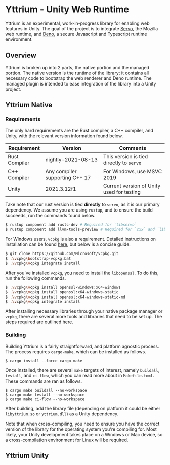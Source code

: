 # Yttrium - Unity Web Runtime
Yttrium is an experimental, work-in-progress library for enabling
web features in Unity. The goal of the project is to integrate [Servo](https://servo.org),
the Mozilla web runtime, and [Deno](https://deno.land), a secure Javascript and Typescript
runtime environment.

## Overview
Yttrium is broken up into 2 parts, the native portion and the managed
portion. The native version is the runtime of the library;
it contains all necessary code to bootstrap the web renderer
and Deno runtime. The managed plugin is intended to ease
integration of the library into a Unity project.

## Yttrium Native

### Requirements
The only hard requirements are the Rust compiler, a C++ compiler,
and Unity, with the relevant version information found below.

| Requirement   | Version                        | Comments                                  |
|---------------|--------------------------------|-------------------------------------------|
| Rust Compiler | nightly-2021-08-13             | This version is tied directly to `servo`  |
| C++ Compiler  | Any compiler supporting C++ 17 | For Windows, use MSVC 2019                |
| Unity         | 2021.3.12f1                    | Current version of Unity used for testing |

Take note that our rust version is tied **directly** to `servo`, as it is 
our primary dependency. We assume you are using `rustup`, and to
ensure the build succeeds, run the commands found below.

```bash
$ rustup component add rustc-dev # Required for `libservo`
$ rustup component add llvm-tools-preview # Required for `cxx` and `libservo`
``` 

For Windows users, `vcpkg` is also a requirement. Detailed instructions on
installation can be found [here](https://vcpkg.io/en/getting-started.html),
but below is a concise guide.

```bash
$ git clone https://github.com/Microsoft/vcpkg.git
$ .\vcpkg\bootstrap-vcpkg.bat
$ .\vcpkg\vcpkg integrate install
```

After you've installed `vcpkg`, you need to install the `libopenssl`.
To do this, run the following commands.

```bash
$ .\vcpkg\vcpkg install openssl-windows:x64-windows
$ .\vcpkg\vcpkg install openssl:x64-windows-static
$ .\vcpkg\vcpkg install openssl:x64-windows-static-md
$ .\vcpkg\vcpkg integrate install
```

After installing necessary libraries through your native package manager or `vcpkg`, there are several more tools and
libraries that need to be set up. The steps required are outlined [here](https://github.com/servo/servo#macos).

### Building
Building Yttrium is a fairly straightforward, and platform agnostic process.
The process requires `cargo-make`, which can be installed as follows.

```shell
$ cargo install --force cargo-make
```

Once installed, there are several `make` targets of interest, namely `buildall`, `testall`, and `ci-flow`, which you can 
read more about in `Makefile.toml`. These commands are ran as follows.
```shell
$ cargo make buildall --no-workspace
$ cargo make testall --no-workspace
$ cargo make ci-flow --no-workspace
```

After building, add the library file (depending on platform it could be
either `libyttrium.so` or `yttrium.dll`) as a Unity dependency.

Note that when cross-compiling, you need to ensure you have the correct
version of the library for the operating system you're compiling for.
Most likely, your Unity development takes place on a Windows or Mac device,
so a cross-compilation environment for Linux will be required.

## Yttrium Unity

